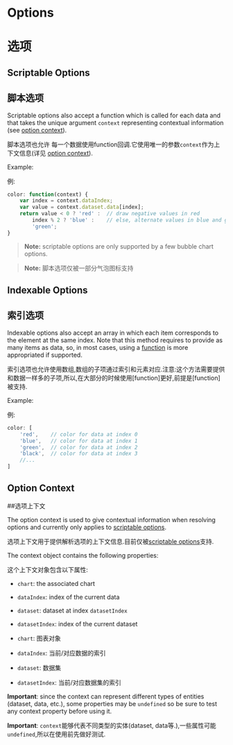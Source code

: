 # Options

# 选项

## Scriptable Options

## 脚本选项



Scriptable options also accept a function which is called for each data and that takes the unique argument `context` representing contextual information (see [option context](options.md#option-context)).

脚本选项也允许 每一个数据使用function回调.它使用唯一的参数`context`作为上下文信息(详见 [option context](options.md#option-context)).

Example:

例:

```javascript
color: function(context) {
    var index = context.dataIndex;
    var value = context.dataset.data[index];
    return value < 0 ? 'red' :  // draw negative values in red
        index % 2 ? 'blue' :    // else, alternate values in blue and green
        'green';
}
```

> **Note:** scriptable options are only supported by a few bubble chart options.

> **Note:** 脚本选项仅被一部分气泡图标支持


## Indexable Options

## 索引选项

Indexable options also accept an array in which each item corresponds to the element at the same index. Note that this method requires to provide as many items as data, so, in most cases, using a [function](#scriptable-options) is more appropriated if supported.

索引选项也允许使用数组,数组的子项通过索引和元素对应.注意:这个方法需要提供和数据一样多的子项,所以,在大部分的时候使用[function]更好,前提是[function]被支持.

Example:

例:

```javascript
color: [
    'red',    // color for data at index 0
    'blue',   // color for data at index 1
    'green',  // color for data at index 2
    'black',  // color for data at index 3
    //...
]
```

## Option Context

##选项上下文

The option context is used to give contextual information when resolving options and currently only applies to [scriptable options](#scriptable-options).

选项上下文用于提供解析选项的上下文信息.目前仅被[scriptable options](#scriptable-options)支持.

The context object contains the following properties:

这个上下文对象包含以下属性:

- `chart`: the associated chart
- `dataIndex`: index of the current data
- `dataset`: dataset at index `datasetIndex`
- `datasetIndex`: index of the current dataset

- `chart`: 图表对象
- `dataIndex`: 当前/对应数据的索引
- `dataset`: 数据集
- `datasetIndex`: 当前/对应数据集的索引

**Important**: since the context can represent different types of entities (dataset, data, etc.), some properties may be `undefined` so be sure to test any context property before using it.

**Important**: `context`能够代表不同类型的实体(dataset, data等.),一些属性可能`undefined`,所以在使用前先做好测试.

